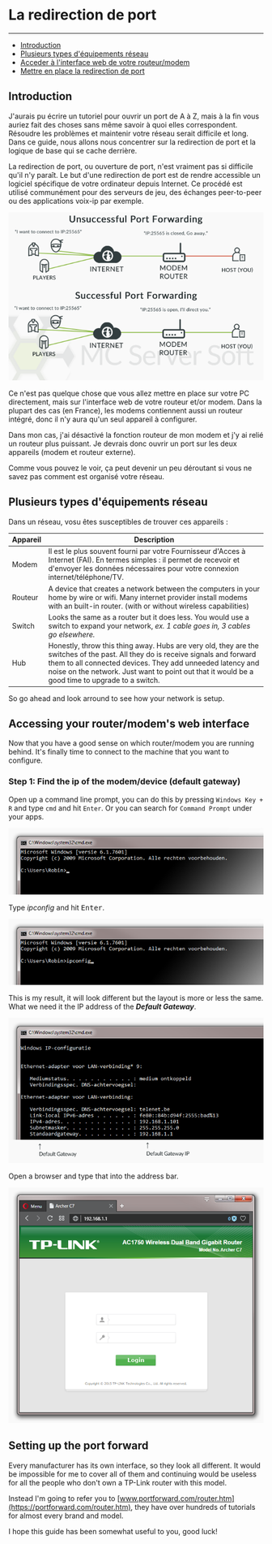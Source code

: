 # La redirection de port

---

*   [Introduction](#introduction)
*   [Plusieurs types d'équipements réseau](#different-network-devices)
*   [Acceder à l'interface web de votre routeur/modem](#accessing-your-router-modem-web-interface)
*   [Mettre en place la redirection de port](#setting-up-the-port-forward)

<a name="introduction"></a>
## Introduction

J'aurais pu écrire un tutoriel pour ouvrir un port de A à Z, mais à la fin vous auriez fait des choses sans même savoir à quoi elles correspondent. Résoudre les problèmes et maintenir votre réseau serait difficile et long. Dans ce guide, nous allons nous concentrer sur la redirection de port et la logique de base qui se cache derrière.

La redirection de port, ou ouverture de port, n'est vraiment pas si difficile qu'il n'y paraît. Le but d'une redirection de port est de rendre accessible un logiciel spécifique de votre ordinateur depuis Internet. Ce procédé est utilisé communément pour des serveurs de jeu, des échanges peer-to-peer ou des applications voix-ip par exemple.

![Overview of two networks. In the first one, port forwarding isn't setup correctly and fails, in the seconds everything works great](assets/screenshots/portforward_overview.png)

Ce n'est pas quelque chose que vous allez mettre en place sur votre PC directement, mais sur l'interface web de votre routeur et/or modem. Dans la plupart des cas (en France), les modems contiennent aussi un routeur intégré, donc il n'y aura qu'un seul appareil à configurer.

Dans mon cas, j'ai désactivé la fonction routeur de mon modem et j'y ai relié un routeur plus puissant. Je devrais donc ouvrir un port sur les deux appareils (modem et routeur externe).

Comme vous pouvez le voir, ça peut devenir un peu déroutant si vous ne savez pas comment est organisé votre réseau.

<a name="different-network-devices"></a>
## Plusieurs types d'équipements réseau

Dans un réseau, vosu êtes susceptibles de trouver ces appareils :

Appareil | Description
--- | ---
Modem | Il est le plus souvent fourni par votre Fournisseur d'Acces à Internet (FAI). En termes simples : il permet de recevoir et d'envoyer les données nécessaires pour votre connexion internet/téléphone/TV.
Routeur | A device that creates a network between the computers in your home by wire or wifi. Many internet provider install modems with an built-in router. (with or without wireless capabilities)
Switch | Looks the same as a router but it does less. You would use a switch to expand your network, *ex. 1 cable goes in, 3 cables go elsewhere.*
Hub | Honestly, throw this thing away. Hubs are very old, they are the switches of the past. All they do is receive signals and forward them to all connected devices. They add unneeded latency and noise on the network. Just want to point out that it would be a good time to upgrade to a switch.

So go ahead and look arround to see how your network is setup.

<a name="accessing-your-router-modem-web-interface"></a>
## Accessing your router/modem's web interface

Now that you have a good sense on which router/modem you are running behind. It's finally time to connect to the machine that you want to configure.

### Step 1: Find the ip of the modem/device (default gateway)

Open up a command line prompt, you can do this by pressing `Windows Key + R` and type `cmd` and hit `Enter`. Or you can search for `Command Prompt` under your apps.

![Partial screenshot of a cmd window](assets/screenshots/portforward_cmd.png)

Type <var>ipconfig</var> and hit <kbd>Enter</kbd>.

![Partial screenshot of a cmd window](assets/screenshots/portforward_cmd_ipconfig.png)

This is my result, it will look different but the layout is more or less the same. What we need it the IP address of the ***Default Gateway***.

![Partial screenshot of a cmd window](assets/screenshots/portforward_cmd_result.png)

Open a browser and type that into the address bar.

![Screenshot of the browser Opera with a login screen of the router](assets/screenshots/portforward_browser.png)

<a name="setting-up-the-port-forward"></a>
## Setting up the port forward

Every manufacturer has its own interface, so they look all different. It would be impossible for me to cover all of them and continuing would be useless for all the people who don't own a TP-Link router with this model.

Instead I'm going to refer you to [www.portforward.com/router.htm](https://portforward.com/router.htm), they have over hundreds of tutorials for almost every brand and model.

I hope this guide has been somewhat useful to you, good luck!
